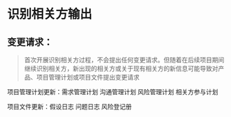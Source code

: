 # 识别相关方输出
## 变更请求：
>首次开展识别相关方过程，不会提出任何变更请求。但随着在后续项目期间继续识别相关方，新出现的相关方或关于现有相关方的新信息可能导致对产品、项目管理计划或项目文件提出变更请求

项目管理计划更新：需求管理计划 沟通管理计划 风险管理计划 相关方参与计划

项目文件更新：假设日志 问题日志 风险登记册